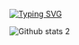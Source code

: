 [![Typing SVG](https://readme-typing-svg.herokuapp.com?font=Fira+Code&pause=1000&color=31AC84&center=true&width=435&lines=Hi+!+I'm+Mehmet+Utku+ME%C5%9EE)](https://git.io/typing-svg)
 
 ![Github stats 2](https://github-readme-stats.vercel.app/api?username=kullanıcıadınız&show_icons=true&theme=radical)
